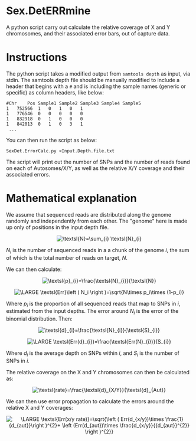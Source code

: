 # Sex.DetERRmine
A python script carry out calculate the relative coverage of X and Y chromosomes, and their associated error bars, out of capture data.


# Instructions
The python script takes a modified output from `samtools depth` as input, via stdin. The samtools depth file should be manually modified to include a header that begins with a `#` and is including the sample names (generic or specific) as column headers, like below:
```
#Chr	Pos	Sample1	Sample2	Sample3	Sample4	Sample5
1	752566	1	0	1	0	1
1	776546	0	0	0	0	0
1	832918	0	1	0	0	0
1	842013	0	1	0	3	1
 ...
```
You can then run the script as below:
```
SexDet.ErrorCalc.py <Input.Depth.file.txt 
```

The script will print out the number of SNPs and the number of reads found on each of Autosomes/X/Y, as well as the relative X/Y coverage and their associated errors.

# Mathematical explanation
We assume that sequenced reads are distributed along the genome randomly and independently from each other. The "genome" here is made up only of positions in the input depth file. 

<p align="center"><img src="https://latex.codecogs.com/gif.latex?\LARGE&space;\textsl{N}=\sum_{i}&space;\textsl{N}_{i}" title="\textsl{N}=\sum_{i} \textsl{N}_{i}" /></p>

_N<sub>i</sub>_ is the number of sequenced reads in a a chunk of the genome _i_, the sum of which is the total number of reads on target, _N_.

We can then calculate:

<p align="center"><img src="https://latex.codecogs.com/gif.latex?\LARGE&space;\textsl{p}_{i}=\frac{\textsl{N}_{i}}{\textsl{N}}" title="\textsl{p}_{i}=\frac{\textsl{N}_{i}}{\textsl{N}}" /></p>

<p align="center"><img src="https://latex.codecogs.com/gif.latex?\LARGE&space;\textsl{Err}\left&space;(&space;N_i&space;\right&space;)=\sqrt{N\times&space;p_i\times&space;(1-p_i)}" title="\LARGE \textsl{Err}\left ( N_i \right )=\sqrt{N\times p_i\times (1-p_i)}" /></p>

Where _p<sub>i</sub>_ is the proportion of all sequenced reads that map to SNPs in _i_, estimated from the input depths. The error around _N<sub>i</sub>_ is the error of the binomial distribution. Then: 

<p align="center"><img src="https://latex.codecogs.com/gif.latex?\LARGE&space;\textsl{d}_{i}=\frac{\textsl{N}_{i}}{\textsl{S}_{i}}" title="\textsl{d}_{i}=\frac{\textsl{N}_{i}}{\textsl{S}_{i}}" /></p>

<p align="center"><img src="https://latex.codecogs.com/gif.latex?\LARGE&space;\textsl{Err(d}_{i})=\frac{\textsl{Err(N}_{i})}{S_{i}}" title="\LARGE \textsl{Err(d}_{i})=\frac{\textsl{Err(N}_{i})}{S_{i}}" /></p>

Where _d<sub>i</sub>_ is the average depth on SNPs within _i_, and _S<sub>i</sub>_ is the number of SNPs in _i_.

The relative coverage on the X and Y chromosomes can then be calculated as:

<p align="center"><img src="https://latex.codecogs.com/gif.latex?\LARGE&space;\textsl{rate}=\frac{\textsl{d}_{i}}{\textsl{d}_{Aut}}" title="\textsl{rate}=\frac{\textsl{d}_{X/Y}}{\textsl{d}_{Aut}}" /></p>

We can then use error propagation to calculate the errors around the relative X and Y coverages:

<p align="center"><img src="https://latex.codecogs.com/gif.latex?\LARGE&space;\textsl{Err(x/y&space;rate)}=\sqrt{\left&space;(&space;Err(d_{x/y})\times&space;\frac{1}{d_{aut}}\right&space;)^{2}&plus;&space;\left&space;(Err(d_{aut})\times&space;\frac{d_{x/y}}{{d_{aut}}^{2}}&space;\right&space;)^{2}}" title="\LARGE \textsl{Err(x/y rate)}=\sqrt{\left ( Err(d_{x/y})\times \frac{1}{d_{aut}}\right )^{2}+ \left (Err(d_{aut})\times \frac{d_{x/y}}{{d_{aut}}^{2}} \right )^{2}}" /></p>
